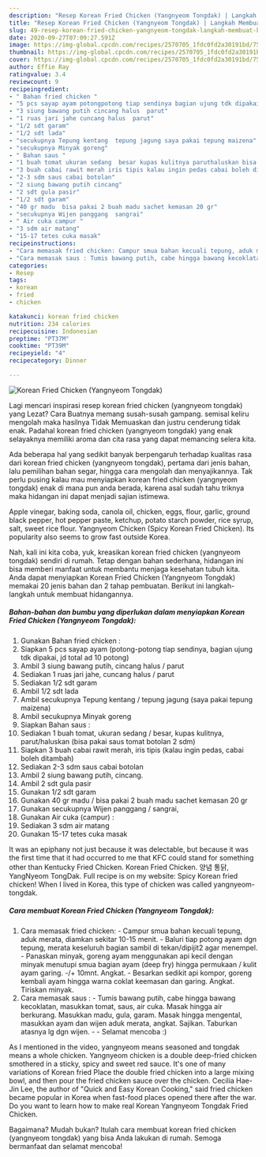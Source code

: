 ```yaml
---
description: "Resep Korean Fried Chicken (Yangnyeom Tongdak) | Langkah Membuat Korean Fried Chicken (Yangnyeom Tongdak) Yang Sempurna"
title: "Resep Korean Fried Chicken (Yangnyeom Tongdak) | Langkah Membuat Korean Fried Chicken (Yangnyeom Tongdak) Yang Sempurna"
slug: 49-resep-korean-fried-chicken-yangnyeom-tongdak-langkah-membuat-korean-fried-chicken-yangnyeom-tongdak-yang-sempurna
date: 2020-09-27T07:09:27.591Z
image: https://img-global.cpcdn.com/recipes/2570705_1fdc0fd2a30191bd/751x532cq70/korean-fried-chicken-yangnyeom-tongdak-foto-resep-utama.jpg
thumbnail: https://img-global.cpcdn.com/recipes/2570705_1fdc0fd2a30191bd/751x532cq70/korean-fried-chicken-yangnyeom-tongdak-foto-resep-utama.jpg
cover: https://img-global.cpcdn.com/recipes/2570705_1fdc0fd2a30191bd/751x532cq70/korean-fried-chicken-yangnyeom-tongdak-foto-resep-utama.jpg
author: Effie Ray
ratingvalue: 3.4
reviewcount: 9
recipeingredient:
- " Bahan fried chicken "
- "5 pcs sayap ayam potongpotong tiap sendinya bagian ujung tdk dipakai jd total ad 10 potong"
- "3 siung bawang putih cincang halus  parut"
- "1 ruas jari jahe cuncang halus  parut"
- "1/2 sdt garam"
- "1/2 sdt lada"
- "secukupnya Tepung kentang  tepung jagung saya pakai tepung maizena"
- "secukupnya Minyak goreng"
- " Bahan saus "
- "1 buah tomat ukuran sedang  besar kupas kulitnya paruthaluskan bisa pakai saus tomat botolan 2 sdm"
- "3 buah cabai rawit merah iris tipis kalau ingin pedas cabai boleh ditambah"
- "2-3 sdm saus cabai botolan"
- "2 siung bawang putih cincang"
- "2 sdt gula pasir"
- "1/2 sdt garam"
- "40 gr madu  bisa pakai 2 buah madu sachet kemasan 20 gr"
- "secukupnya Wijen panggang  sangrai"
- " Air cuka campur "
- "3 sdm air matang"
- "15-17 tetes cuka masak"
recipeinstructions:
- "Cara memasak fried chicken: Campur smua bahan kecuali tepung, aduk merata, diamkan sekitar 10-15 menit. Baluri tiap potong ayam dgn tepung, merata keseluruh bagian sambil di tekan/dipijit2 agar menempel. Panaskan minyak, goreng ayam menggunakan api kecil dengan minyak menutupi smua bagian ayam (deep fry) hingga permukaan / kulit ayam garing. -/+ 10mnt. Angkat. Besarkan sedikit api kompor, goreng kembali ayam hingga warna coklat keemasan dan garing. Angkat. Tiriskan minyak."
- "Cara memasak saus : Tumis bawang putih, cabe hingga bawang kecoklatan, masukkan tomat, saus, air cuka. Masak hingga air berkurang. Masukkan madu, gula, garam. Masak hingga mengental, masukkan ayam dan wijen aduk merata, angkat. Sajikan. Taburkan atasnya lg dgn wijen.   Selamat mencoba :)"
categories:
- Resep
tags:
- korean
- fried
- chicken

katakunci: korean fried chicken 
nutrition: 234 calories
recipecuisine: Indonesian
preptime: "PT37M"
cooktime: "PT39M"
recipeyield: "4"
recipecategory: Dinner

---
```



![Korean Fried Chicken (Yangnyeom Tongdak)](https://img-global.cpcdn.com/recipes/2570705_1fdc0fd2a30191bd/751x532cq70/korean-fried-chicken-yangnyeom-tongdak-foto-resep-utama.jpg)

Lagi mencari inspirasi resep korean fried chicken (yangnyeom tongdak) yang Lezat? Cara Buatnya memang susah-susah gampang. semisal keliru mengolah maka hasilnya Tidak Memuaskan dan justru cenderung tidak enak. Padahal korean fried chicken (yangnyeom tongdak) yang enak selayaknya memiliki aroma dan cita rasa yang dapat memancing selera kita.

Ada beberapa hal yang sedikit banyak berpengaruh terhadap kualitas rasa dari korean fried chicken (yangnyeom tongdak), pertama dari jenis bahan, lalu pemilihan bahan segar, hingga cara mengolah dan menyajikannya. Tak perlu pusing kalau mau menyiapkan korean fried chicken (yangnyeom tongdak) enak di mana pun anda berada, karena asal sudah tahu triknya maka hidangan ini dapat menjadi sajian istimewa.

Apple vinegar, baking soda, canola oil, chicken, eggs, flour, garlic, ground black pepper, hot pepper paste, ketchup, potato starch powder, rice syrup, salt, sweet rice flour. Yangnyeom Chicken (Spicy Korean Fried Chicken). Its popularity also seems to grow fast outside Korea.


Nah, kali ini kita coba, yuk, kreasikan korean fried chicken (yangnyeom tongdak) sendiri di rumah. Tetap dengan bahan sederhana, hidangan ini bisa memberi manfaat untuk membantu menjaga kesehatan tubuh kita. Anda dapat menyiapkan Korean Fried Chicken (Yangnyeom Tongdak) memakai 20 jenis bahan dan 2 tahap pembuatan. Berikut ini langkah-langkah untuk membuat hidangannya.

<!--inarticleads1-->

##### Bahan-bahan dan bumbu yang diperlukan dalam menyiapkan Korean Fried Chicken (Yangnyeom Tongdak):

1. Gunakan  Bahan fried chicken :
1. Siapkan 5 pcs sayap ayam (potong-potong tiap sendinya, bagian ujung tdk dipakai, jd total ad 10 potong)
1. Ambil 3 siung bawang putih, cincang halus / parut
1. Sediakan 1 ruas jari jahe, cuncang halus / parut
1. Sediakan 1/2 sdt garam
1. Ambil 1/2 sdt lada
1. Ambil secukupnya Tepung kentang / tepung jagung (saya pakai tepung maizena)
1. Ambil secukupnya Minyak goreng
1. Siapkan  Bahan saus :
1. Sediakan 1 buah tomat, ukuran sedang / besar, kupas kulitnya, parut/haluskan (bisa pakai saus tomat botolan 2 sdm)
1. Siapkan 3 buah cabai rawit merah, iris tipis (kalau ingin pedas, cabai boleh ditambah)
1. Sediakan 2-3 sdm saus cabai botolan
1. Ambil 2 siung bawang putih, cincang.
1. Ambil 2 sdt gula pasir
1. Gunakan 1/2 sdt garam
1. Gunakan 40 gr madu / bisa pakai 2 buah madu sachet kemasan 20 gr
1. Gunakan secukupnya Wijen panggang / sangrai,
1. Gunakan  Air cuka (campur) :
1. Sediakan 3 sdm air matang
1. Gunakan 15-17 tetes cuka masak


It was an epiphany not just because it was delectable, but because it was the first time that it had occurred to me that KFC could stand for something other than Kentucky Fried Chicken. Korean Fried Chicken. 양념 통닭, YangNyeom TongDak. Full recipe is on my website: Spicy Korean fried chicken! When I lived in Korea, this type of chicken was called yangnyeom-tongdak. 

<!--inarticleads2-->

##### Cara membuat Korean Fried Chicken (Yangnyeom Tongdak):

1. Cara memasak fried chicken: - Campur smua bahan kecuali tepung, aduk merata, diamkan sekitar 10-15 menit. - Baluri tiap potong ayam dgn tepung, merata keseluruh bagian sambil di tekan/dipijit2 agar menempel. - Panaskan minyak, goreng ayam menggunakan api kecil dengan minyak menutupi smua bagian ayam (deep fry) hingga permukaan / kulit ayam garing. -/+ 10mnt. Angkat. - Besarkan sedikit api kompor, goreng kembali ayam hingga warna coklat keemasan dan garing. Angkat. Tiriskan minyak.
1. Cara memasak saus : - Tumis bawang putih, cabe hingga bawang kecoklatan, masukkan tomat, saus, air cuka. Masak hingga air berkurang. Masukkan madu, gula, garam. Masak hingga mengental, masukkan ayam dan wijen aduk merata, angkat. Sajikan. Taburkan atasnya lg dgn wijen.  -  - Selamat mencoba :)


As I mentioned in the video, yangnyeom means seasoned and tongdak means a whole chicken. Yangnyeom chicken is a double deep-fried chicken smothered in a sticky, spicy and sweet red sauce. It&#39;s one of many variations of Korean fried Place the double fried chicken into a large mixing bowl, and then pour the fried chicken sauce over the chicken. Cecilia Hae-Jin Lee, the author of &#34;Quick and Easy Korean Cooking,&#34; said fried chicken became popular in Korea when fast-food places opened there after the war. Do you want to learn how to make real Korean Yangnyeom Tongdak Fried Chicken. 

Bagaimana? Mudah bukan? Itulah cara membuat korean fried chicken (yangnyeom tongdak) yang bisa Anda lakukan di rumah. Semoga bermanfaat dan selamat mencoba!

